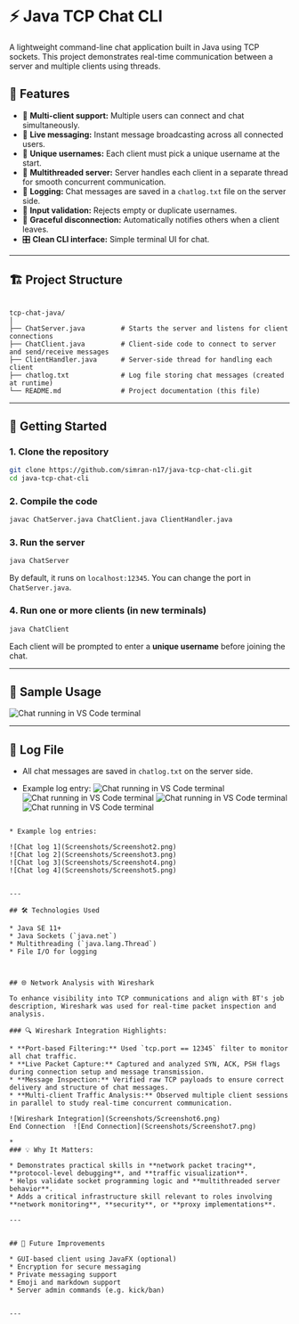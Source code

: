 # ⚡ Java TCP Chat CLI

A lightweight command-line chat application built in Java using TCP sockets. This project demonstrates real-time communication between a server and multiple clients using threads.

## 📜 Features

- 🔌 **Multi-client support:** Multiple users can connect and chat simultaneously.
- 💬 **Live messaging:** Instant message broadcasting across all connected users.
- 🔐 **Unique usernames:** Each client must pick a unique username at the start.
- 🧵 **Multithreaded server:** Server handles each client in a separate thread for smooth concurrent communication.
- 💾 **Logging:** Chat messages are saved in a `chatlog.txt` file on the server side.
- 🚫 **Input validation:** Rejects empty or duplicate usernames.
- 🧼 **Graceful disconnection:** Automatically notifies others when a client leaves.
- 🎛️ **Clean CLI interface:** Simple terminal UI for chat.

---

## 🏗️ Project Structure

```

tcp-chat-java/
│
├── ChatServer.java         # Starts the server and listens for client connections
├── ChatClient.java         # Client-side code to connect to server and send/receive messages
├── ClientHandler.java      # Server-side thread for handling each client
├── chatlog.txt             # Log file storing chat messages (created at runtime)
└── README.md               # Project documentation (this file)

````

---

## 🚀 Getting Started

### 1. Clone the repository
```bash
git clone https://github.com/simran-n17/java-tcp-chat-cli.git
cd java-tcp-chat-cli
````

### 2. Compile the code

```bash
javac ChatServer.java ChatClient.java ClientHandler.java
```

### 3. Run the server

```bash
java ChatServer
```

By default, it runs on `localhost:12345`. You can change the port in `ChatServer.java`.

### 4. Run one or more clients (in new terminals)

```bash
java ChatClient
```

Each client will be prompted to enter a **unique username** before joining the chat.

---

## 📌 Sample Usage

![Chat running in VS Code terminal](Screenshots/Screenshot1.png)

---

## 📄 Log File

* All chat messages are saved in `chatlog.txt` on the server side.

* Example log entry:
![Chat running in VS Code terminal](Screenshots/Screenshot2.png)
![Chat running in VS Code terminal](Screenshots/Screenshot3.png)
![Chat running in VS Code terminal](Screenshots/Screenshot4.png)
![Chat running in VS Code terminal](Screenshots/Screenshot5.png)
```

* Example log entries:

![Chat log 1](Screenshots/Screenshot2.png)
![Chat log 2](Screenshots/Screenshot3.png)
![Chat log 3](Screenshots/Screenshot4.png)
![Chat log 4](Screenshots/Screenshot5.png)


---

## 🛠️ Technologies Used

* Java SE 11+
* Java Sockets (`java.net`)
* Multithreading (`java.lang.Thread`)
* File I/O for logging



## 🌐 Network Analysis with Wireshark

To enhance visibility into TCP communications and align with BT's job description, Wireshark was used for real-time packet inspection and analysis.

### 🔍 Wireshark Integration Highlights:

* **Port-based Filtering:** Used `tcp.port == 12345` filter to monitor all chat traffic.
* **Live Packet Capture:** Captured and analyzed SYN, ACK, PSH flags during connection setup and message transmission.
* **Message Inspection:** Verified raw TCP payloads to ensure correct delivery and structure of chat messages.
* **Multi-client Traffic Analysis:** Observed multiple client sessions in parallel to study real-time concurrent communication.

![Wireshark Integration](Screenshots/Screenshot6.png)
End Connection  ![End Connection](Screenshots/Screenshot7.png)

* 
### 💡 Why It Matters:

* Demonstrates practical skills in **network packet tracing**, **protocol-level debugging**, and **traffic visualization**.
* Helps validate socket programming logic and **multithreaded server behavior**.
* Adds a critical infrastructure skill relevant to roles involving **network monitoring**, **security**, or **proxy implementations**.

---


## 🌟 Future Improvements

* GUI-based client using JavaFX (optional)
* Encryption for secure messaging
* Private messaging support
* Emoji and markdown support
* Server admin commands (e.g. kick/ban)


---


